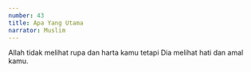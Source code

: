 ```yaml
---
number: 43
title: Apa Yang Utama
narrator: Muslim
---
```


Allah tidak melihat rupa dan harta kamu tetapi Dia melihat hati dan amal kamu.
